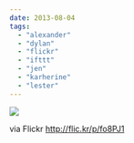 ```yaml
---
date: 2013-08-04
tags: 
  - "alexander"
  - "dylan"
  - "flickr"
  - "ifttt"
  - "jen"
  - "karherine"
  - "lester"
---
```


![](http://farm8.staticflickr.com/7437/9439483992_5ba794eb69_b.jpg)  

  
  
via Flickr http://flic.kr/p/fo8PJ1
